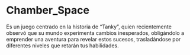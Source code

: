 # Chamber_Space

Es un juego centrado en la historia de “Tanky”, quien recientemente observó que su mundo experimenta cambios inesperados, obligándolo a emprender una aventura para revelar estos sucesos, trasladándose por diferentes niveles que retarán tus habilidades.
